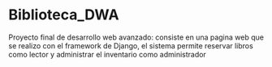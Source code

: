 # Biblioteca_DWA
Proyecto final de desarrollo web avanzado: consiste en una pagina web que se realizo con el framework de Django, el sistema permite reservar libros como lector y administrar el inventario como administrador 
